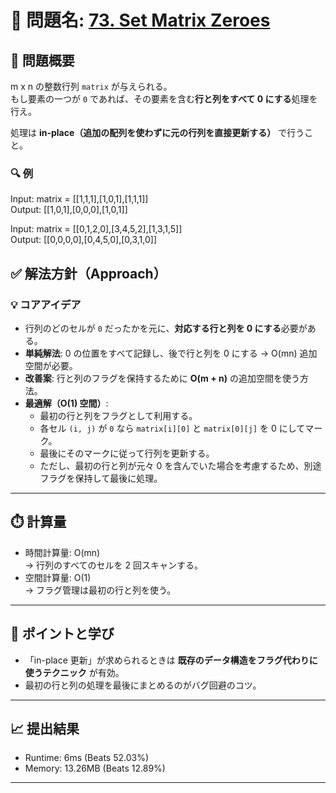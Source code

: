 # 🧩 問題名: [73. Set Matrix Zeroes](https://leetcode.com/problems/set-matrix-zeroes/)

## 📝 問題概要

m x n の整数行列 `matrix` が与えられる。  
もし要素の一つが `0` であれば、その要素を含む**行と列をすべて 0 にする**処理を行え。  

処理は **in-place（追加の配列を使わずに元の行列を直接更新する）** で行うこと。  

### 🔍 例
Input: matrix = [[1,1,1],[1,0,1],[1,1,1]]  
Output: [[1,0,1],[0,0,0],[1,0,1]]  

Input: matrix = [[0,1,2,0],[3,4,5,2],[1,3,1,5]]  
Output: [[0,0,0,0],[0,4,5,0],[0,3,1,0]]  

## ✅ 解法方針（Approach）

### 💡 コアアイデア
- 行列のどのセルが `0` だったかを元に、**対応する行と列を 0 にする**必要がある。  
- **単純解法**: 0 の位置をすべて記録し、後で行と列を 0 にする → O(mn) 追加空間が必要。  
- **改善案**: 行と列のフラグを保持するために **O(m + n)** の追加空間を使う方法。  
- **最適解（O(1) 空間）**: 
  - 最初の行と列をフラグとして利用する。  
  - 各セル `(i, j)` が `0` なら `matrix[i][0]` と `matrix[0][j]` を 0 にしてマーク。  
  - 最後にそのマークに従って行列を更新する。  
  - ただし、最初の行と列が元々 0 を含んでいた場合を考慮するため、別途フラグを保持して最後に処理。

---

## ⏱️ 計算量
- 時間計算量: O(mn)  
  → 行列のすべてのセルを 2 回スキャンする。  
- 空間計算量: O(1)  
  → フラグ管理は最初の行と列を使う。  

---

## 🧠 ポイントと学び
- 「in-place 更新」が求められるときは **既存のデータ構造をフラグ代わりに使うテクニック** が有効。  
- 最初の行と列の処理を最後にまとめるのがバグ回避のコツ。  

---

## 📈 提出結果
- Runtime: 6ms (Beats 52.03%)  
- Memory: 13.26MB (Beats 12.89%)  

---